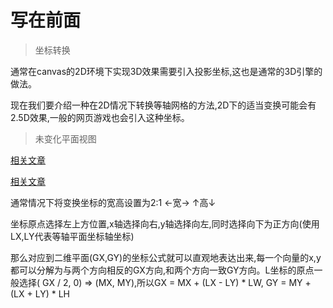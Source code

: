 # 写在前面
> 坐标转换

通常在canvas的2D环境下实现3D效果需要引入投影坐标,这也是通常的3D引擎的做法。

现在我们要介绍一种在2D情况下转换等轴网格的方法,2D下的适当变换可能会有2.5D效果,一般的网页游戏也会引入这种坐标。

> 未变化平面视图

[相关文章](https://yal.cc/understanding-isometric-grids/)

[相关文章](https://indienova.com/indie-game-development/creating-isometric-worlds-a-primer-for-game-developers-gamedev/)

通常情况下将变换坐标的宽高设置为2:1   ←宽→  ↑高↓

坐标原点选择左上方位置,x轴选择向右,y轴选择向左,同时选择向下为正方向(使用LX,LY代表等轴平面坐标轴坐标)

那么对应到二维平面(GX,GY)的坐标公式就可以直观地表达出来,每一个向量的x,y都可以分解为与两个方向相反的GX方向,和两个方向一致GY方向。L坐标的原点一般选择( GX / 2, 0) => (MX, MY),所以GX = MX + (LX - LY) * LW, GY = MY + (LX + LY) * LH